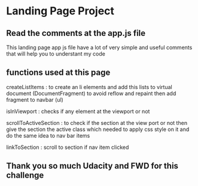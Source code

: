 # Landing Page Project

## Read the comments at the app.js file

This landing page app js file have a lot of very simple and useful comments that will help you to understant my code

## functions used at this page

createListItems : to create an li elements and add this lists to virtual document (DocumentFragment) to avoid reflow and repaint then add fragment to navbar (ul)

isInViewport : checks if any element at the viewport or not

scrollToActiveSection : to check if the section at the view port or not then give the section the active class which needed to apply css style on it and do the same idea to nav bar items

linkToSection : scroll to section if nav item clicked

## Thank you so much Udacity and FWD for this challenge
